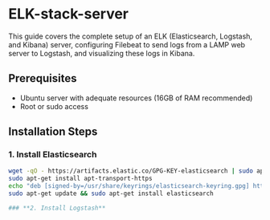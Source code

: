# ELK-stack-server
This guide covers the complete setup of an ELK (Elasticsearch, Logstash, and Kibana) server, configuring Filebeat to send logs from a LAMP web server to Logstash, and visualizing these logs in Kibana.
## Prerequisites

- Ubuntu server with adequate resources (16GB of RAM recommended)
- Root or sudo access

## Installation Steps

### 1. Install Elasticsearch

```bash
wget -qO - https://artifacts.elastic.co/GPG-KEY-elasticsearch | sudo apt-key add -
sudo apt-get install apt-transport-https
echo "deb [signed-by=/usr/share/keyrings/elasticsearch-keyring.gpg] https://artifacts.elastic.co/packages/8.x/apt stable main" | sudo tee /etc/apt/sources.list.d/elastic-8.x.list
sudo apt-get update && sudo apt-get install elasticsearch

### **2. Install Logstash**
